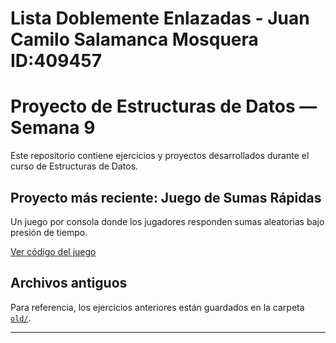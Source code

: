 # Lista Doblemente Enlazadas - Juan Camilo Salamanca Mosquera ID:409457

#  Proyecto de Estructuras de Datos — Semana 9

Este repositorio contiene ejercicios y proyectos desarrollados durante el curso de Estructuras de Datos.

##  Proyecto más reciente: Juego de Sumas Rápidas

Un juego por consola donde los jugadores responden sumas aleatorias bajo presión de tiempo. 

 [Ver código del juego](Juego_Sumas_Rapidas_Semana9/Main.java)

##  Archivos antiguos

Para referencia, los ejercicios anteriores están guardados en la carpeta [`old/`](old/).

---